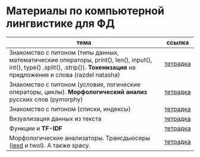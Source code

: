 # Материалы по компьютерной лингвистике для ФД

|тема|ссылка|
|---|---|
| Знакомство с питоном (типы данных, математические операторы, print(), len(), input(), int(), type() .split(), .strip()). **Токенизация** на предложения и слова (razdel natasha) | [тетрадка](https://github.com/tbkazakova/compling_for_lyceum/blob/main/Start%26tokenize.ipynb) |
| Знакомство с питоном (условия, логические операторы, циклы). **Морфологический анализ** русских слов (pymorphy) | [тетрадка](https://github.com/tbkazakova/compling_for_lyceum/blob/main/python%26pymorphy.ipynb)|
| Знакомство с питоном (списки, индексы)| [тетрадка](https://github.com/tbkazakova/compling_for_lyceum/blob/main/pythonlists.ipynb)|
| Визуализация данных из текста| [тетрадка](https://github.com/tbkazakova/compling_for_lyceum/blob/main/seminars/230309_drawtext.ipynb)|
| Функции и **TF-IDF**| [тетрадка](https://github.com/tbkazakova/compling_for_lyceum/blob/main/seminars/230316_functions_tfidf.ipynb)|
| Морфологические анализаторы. Трансдьюсеры ([lexd](https://github.com/apertium/lexd/blob/main/Usage.md) и twol). А также spacy.| [тетрадка](https://github.com/tbkazakova/compling_for_lyceum/blob/main/seminars/230907_morphanalysers_transdusers.ipynb)|
